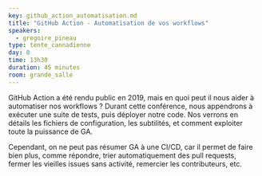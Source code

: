 ```yaml
---
key: github_action_automatisation.md
title: "GitHub Action - Automatisation de vos workflows"
speakers:
  - gregoire_pineau
type: tente_cannadienne
day: 0
time: 13h30
duration: 45 minutes
room: grande_salle
---
```


GitHub Action a été rendu public en 2019, mais en quoi peut il nous aider à automatiser nos workflows ? Durant cette conférence, nous appendrons à exécuter une suite de tests, puis déployer notre code. Nos verrons en détails les fichiers de configuration, les subtilités, et comment exploiter toute la puissance de GA.

Cependant, on ne peut pas résumer GA à une CI/CD, car il permet de faire bien plus, comme répondre, trier automatiquement des pull requests, fermer les vieilles issues sans activité, remercier les contributeurs, etc.